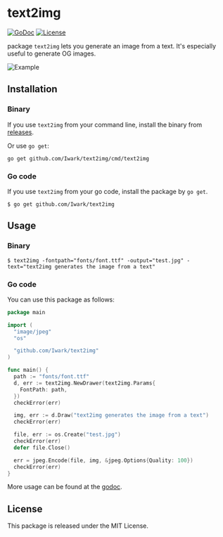 text2img
===
[![GoDoc](https://godoc.org/gopkg.in/Iwark/spreadsheet.v2?status.svg)](https://godoc.org/github.com/Iwark/text2img)
[![License](https://img.shields.io/badge/license-MIT-blue.svg)](LICENSE)

package `text2img` lets you generate an image from a text. It's especially useful to generate OG images.

![Example](https://i.imgur.com/3MjL1Pg.jpg)

## Installation

### Binary

If you use `text2img` from your command line, install the binary from [releases](https://github.com/Iwark/text2img/releases).

Or use `go get`:

```
go get github.com/Iwark/text2img/cmd/text2img
```

### Go code

If you use `text2img` from your go code, install the package by `go get`.

```
$ go get github.com/Iwark/text2img
```

## Usage

### Binary

```
$ text2img -fontpath="fonts/font.ttf" -output="test.jpg" -text="text2img generates the image from a text"
```

### Go code

You can use this package as follows:

```go
package main

import (
  "image/jpeg"
  "os"

  "github.com/Iwark/text2img"
)

func main() {
  path := "fonts/font.ttf"
  d, err := text2img.NewDrawer(text2img.Params{
    FontPath: path,
  })
  checkError(err)

  img, err := d.Draw("text2img generates the image from a text")
  checkError(err)

  file, err := os.Create("test.jpg")
  checkError(err)
  defer file.Close()

  err = jpeg.Encode(file, img, &jpeg.Options{Quality: 100})
  checkError(err)
}
```

More usage can be found at the [godoc](https://godoc.org/github.com/Iwark/text2img).

## License

This package is released under the MIT License.
